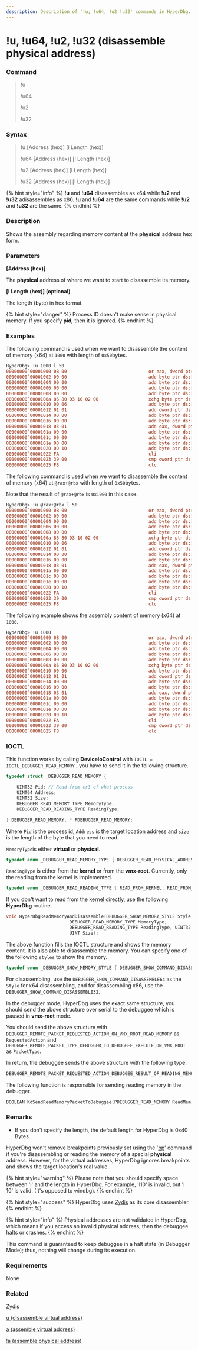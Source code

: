 ```yaml
---
description: Description of '!u, !u64, !u2 !u32' commands in HyperDbg.
---
```


# !u, !u64, !u2, !u32 (disassemble physical address)

### Command

> !u
>
> !u64
>
> !u2
>
> !u32

### Syntax

> !u \[Address (hex)] \[l Length (hex)]
>
> !u64 \[Address (hex)] \[l Length (hex)]
>
> !u2 \[Address (hex)] \[l Length (hex)]
>
> !u32 \[Address (hex)] \[l Length (hex)]

{% hint style="info" %}
**!u** and **!u64** disassembles as x64 while **!u2** and **!u32** adisassembles as x86. **!u** and **!u64** are the same commands while **!u2** and **!u32** are the same.
{% endhint %}

### Description

Shows the assembly regarding memory content at the **physical** address hex form.

### Parameters

**\[Address (hex)]**

The **physical** address of where we want to start to disassemble its memory.

**\[l Length (hex)] (optional)**

The length (byte) in hex format.

{% hint style="danger" %}
Process ID doesn't make sense in physical memory. If you specify **pid,** then it is ignored.
{% endhint %}

### Examples

The following command is used when we want to disassemble the content of memory (x64) at `1000` with length of `0x50`bytes.

```diff
HyperDbg> !u 1000 l 50
00000000`00001000 0B 00                               or eax, dword ptr ds:[rax]
00000000`00001002 00 00                               add byte ptr ds:[rax], al
00000000`00001004 00 00                               add byte ptr ds:[rax], al
00000000`00001006 00 00                               add byte ptr ds:[rax], al
00000000`00001008 00 00                               add byte ptr ds:[rax], al
00000000`0000100a 86 80 D3 10 02 00                   xchg byte ptr ds:[rax+0x210D3], al
00000000`00001010 00 06                               add byte ptr ds:[rsi], al
00000000`00001012 01 01                               add dword ptr ds:[rcx], eax
00000000`00001014 00 00                               add byte ptr ds:[rax], al
00000000`00001016 00 00                               add byte ptr ds:[rax], al
00000000`00001018 03 01                               add eax, dword ptr ds:[rcx]
00000000`0000101a 00 00                               add byte ptr ds:[rax], al
00000000`0000101c 00 00                               add byte ptr ds:[rax], al
00000000`0000101e 00 00                               add byte ptr ds:[rax], al
00000000`00001020 00 10                               add byte ptr ds:[rax], dl
00000000`00001022 FA                                  cli
00000000`00001023 39 00                               cmp dword ptr ds:[rax], eax
00000000`00001025 F8                                  clc
```

The following command is used when we want to disassemble the content of memory (x64) at `@rax+@rbx` with length of `0x50`bytes.

Note that the result of `@rax+@rbx` is `0x1000` in this case.

```diff
HyperDbg> !u @rax+@rbx l 50
00000000`00001000 0B 00                               or eax, dword ptr ds:[rax]
00000000`00001002 00 00                               add byte ptr ds:[rax], al
00000000`00001004 00 00                               add byte ptr ds:[rax], al
00000000`00001006 00 00                               add byte ptr ds:[rax], al
00000000`00001008 00 00                               add byte ptr ds:[rax], al
00000000`0000100a 86 80 D3 10 02 00                   xchg byte ptr ds:[rax+0x210D3], al
00000000`00001010 00 06                               add byte ptr ds:[rsi], al
00000000`00001012 01 01                               add dword ptr ds:[rcx], eax
00000000`00001014 00 00                               add byte ptr ds:[rax], al
00000000`00001016 00 00                               add byte ptr ds:[rax], al
00000000`00001018 03 01                               add eax, dword ptr ds:[rcx]
00000000`0000101a 00 00                               add byte ptr ds:[rax], al
00000000`0000101c 00 00                               add byte ptr ds:[rax], al
00000000`0000101e 00 00                               add byte ptr ds:[rax], al
00000000`00001020 00 10                               add byte ptr ds:[rax], dl
00000000`00001022 FA                                  cli
00000000`00001023 39 00                               cmp dword ptr ds:[rax], eax
00000000`00001025 F8                                  clc
```

The following example shows the assembly content of memory (x64) at `1000`.

```diff
HyperDbg> !u 1000
00000000`00001000 0B 00                               or eax, dword ptr ds:[rax]
00000000`00001002 00 00                               add byte ptr ds:[rax], al
00000000`00001004 00 00                               add byte ptr ds:[rax], al
00000000`00001006 00 00                               add byte ptr ds:[rax], al
00000000`00001008 00 00                               add byte ptr ds:[rax], al
00000000`0000100a 86 80 D3 10 02 00                   xchg byte ptr ds:[rax+0x210D3], al
00000000`00001010 00 06                               add byte ptr ds:[rsi], al
00000000`00001012 01 01                               add dword ptr ds:[rcx], eax
00000000`00001014 00 00                               add byte ptr ds:[rax], al
00000000`00001016 00 00                               add byte ptr ds:[rax], al
00000000`00001018 03 01                               add eax, dword ptr ds:[rcx]
00000000`0000101a 00 00                               add byte ptr ds:[rax], al
00000000`0000101c 00 00                               add byte ptr ds:[rax], al
00000000`0000101e 00 00                               add byte ptr ds:[rax], al
00000000`00001020 00 10                               add byte ptr ds:[rax], dl
00000000`00001022 FA                                  cli
00000000`00001023 39 00                               cmp dword ptr ds:[rax], eax
00000000`00001025 F8                                  clc
```

### IOCTL

This function works by calling **DeviceIoControl** with `IOCTL = IOCTL_DEBUGGER_READ_MEMORY` , you have to send it in the following structure.

```c
typedef struct _DEBUGGER_READ_MEMORY {

    UINT32 Pid; // Read from cr3 of what process
    UINT64 Address;
    UINT32 Size;
    DEBUGGER_READ_MEMORY_TYPE MemoryType;
    DEBUGGER_READ_READING_TYPE ReadingType;

} DEBUGGER_READ_MEMORY, * PDEBUGGER_READ_MEMORY;
```

Where `Pid` is the process id, `Address` is the target location address and `size` is the length of the byte that you need to read.

`MemoryType`is either **virtual** or **physical**.

```c
typedef enum _DEBUGGER_READ_MEMORY_TYPE { DEBUGGER_READ_PHYSICAL_ADDRESS, DEBUGGER_READ_VIRTUAL_ADDRESS } DEBUGGER_READ_MEMORY_TYPE;
```

`ReadingType` is either from the **kernel** or from the **vmx-root**. Currently, only the reading from the kernel is implemented.

```c
typedef enum _DEBUGGER_READ_READING_TYPE { READ_FROM_KERNEL, READ_FROM_VMX_ROOT } DEBUGGER_READ_READING_TYPE;
```

If you don't want to read from the kernel directly, use the following **HyperDbg** routine.

```c
void HyperDbgReadMemoryAndDisassemble(DEBUGGER_SHOW_MEMORY_STYLE Style, UINT64 Address,
                        DEBUGGER_READ_MEMORY_TYPE MemoryType,
                        DEBUGGER_READ_READING_TYPE ReadingType, UINT32 Pid,
                        UINT Size);
```

The above function fills the IOCTL structure and shows the memory content. It is also able to disassemble the memory. You can specify one of the following `styles` to show the memory.

```c
typedef enum _DEBUGGER_SHOW_MEMORY_STYLE { DEBUGGER_SHOW_COMMAND_DISASSEMBLE64, DEBUGGER_SHOW_COMMAND_DISASSEMBLE32, DEBUGGER_SHOW_COMMAND_DB, DEBUGGER_SHOW_COMMAND_DC, DEBUGGER_SHOW_COMMAND_DQ, DEBUGGER_SHOW_COMMAND_DD } DEBUGGER_SHOW_MEMORY_STYLE;
```

For disassembling, use the `DEBUGGER_SHOW_COMMAND_DISASSEMBLE64` as the `Style` for x64 disassembling, and for disassembling x86, use the `DEBUGGER_SHOW_COMMAND_DISASSEMBLE32`.

In the debugger mode, HyperDbg uses the exact same structure, you should send the above structure over serial to the debuggee which is paused in **vmx-root** mode.

You should send the above structure with `DEBUGGER_REMOTE_PACKET_REQUESTED_ACTION_ON_VMX_ROOT_READ_MEMORY` as `RequestedAction` and `DEBUGGER_REMOTE_PACKET_TYPE_DEBUGGER_TO_DEBUGGEE_EXECUTE_ON_VMX_ROOT` as `PacketType`.

In return, the debuggee sends the above structure with the following type.

```c
DEBUGGER_REMOTE_PACKET_REQUESTED_ACTION_DEBUGGEE_RESULT_OF_READING_MEMORY
```

The following function is responsible for sending reading memory in the debugger.

```c
BOOLEAN KdSendReadMemoryPacketToDebuggee(PDEBUGGER_READ_MEMORY ReadMem);
```

### Remarks

* If you don't specify the length, the default length for HyperDbg is 0x40 Bytes.

HyperDbg won't remove breakpoints previously set using the '[bp](https://docs.hyperdbg.org/commands/debugging-commands/bp)' command if you're disassembling or reading the memory of a special **physical** address. However, for the virtual addresses, HyperDbg ignores breakpoints and shows the target location's real value.

{% hint style="warning" %}
Please note that you should specify space between 'l' and the length in HyperDbg. For example, 'l10' is invalid, but 'l 10' is valid. (It's opposed to windbg).
{% endhint %}

{% hint style="success" %}
HyperDbg uses [Zydis](https://zydis.re/) as its core disassembler.
{% endhint %}

{% hint style="info" %}
Physical addresses are not validated in HyperDbg, which means if you access an invalid physical address, then the debuggee halts or crashes.
{% endhint %}

This command is guaranteed to keep debuggee in a halt state (in Debugger Mode); thus, nothing will change during its execution.

### Requirements

None

### Related

[Zydis](https://zydis.re/)

[u (disassemble virtual address)](https://docs.hyperdbg.org/commands/debugging-commands/u)

[a (assemble virtual address)](https://docs.hyperdbg.org/commands/debugging-commands/a)

[!a (assemble physical address)](https://docs.hyperdbg.org/commands/extension-commands/a)
